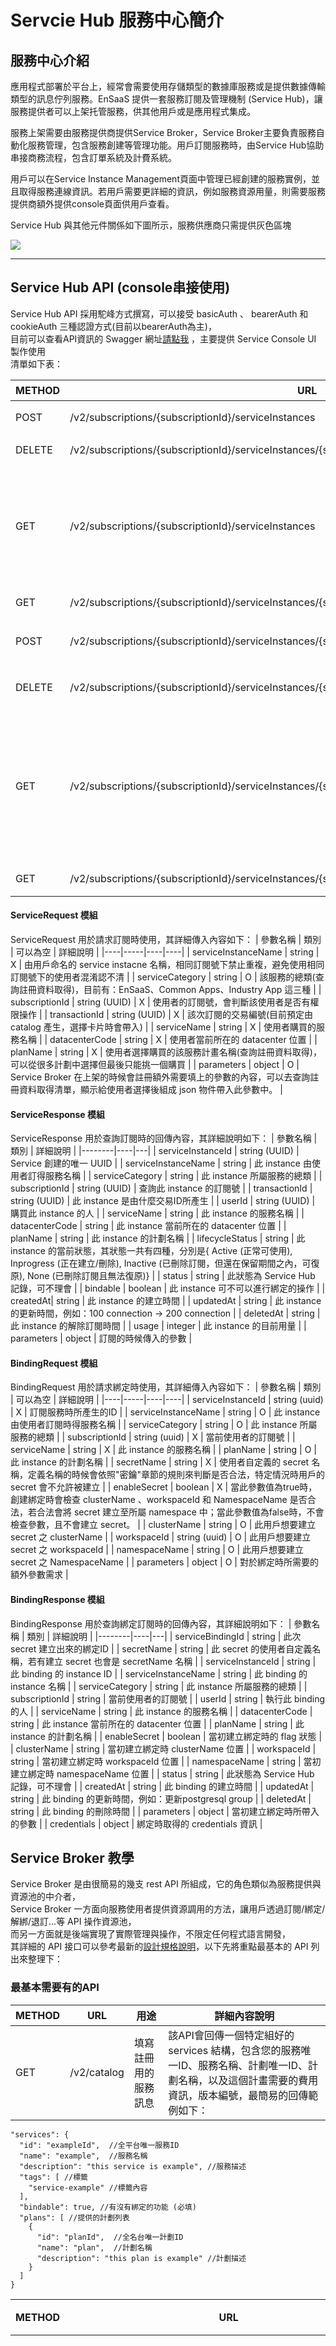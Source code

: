 # Servcie Hub 服務中心簡介

## 服務中心介紹  

應用程式部署於平台上，經常會需要使用存儲類型的數據庫服務或是提供數據傳輸類型的訊息佇列服務。EnSaaS 提供一套服務訂閱及管理機制 (Service Hub)，讓服務提供者可以上架托管服務，供其他用戶或是應用程式集成。  

服務上架需要由服務提供商提供Service Broker，Service Broker主要負責服務自動化服務管理，包含服務創建等管理功能。用戶訂閱服務時，由Service Hub協助串接商務流程，包含訂單系統及計費系統。  

用戶可以在Service Instance Management頁面中管理已經創建的服務實例，並且取得服務連線資訊。若用戶需要更詳細的資訊，例如服務資源用量，則需要服務提供商額外提供console頁面供用戶查看。

Service Hub 與其他元件關係如下圖所示，服務供應商只需提供灰色區塊

![](images/servicehub01.PNG)

---

## Service Hub API (console串接使用)
Service Hub API 採用駝峰方式撰寫，可以接受 basicAuth 、 bearerAuth 和 cookieAuth 三種認證方式(目前以bearerAuth為主)，  
目前可以查看API資訊的 Swagger 網址[請點我](http://service-hub-master.es.wise-paas.cn/swaggerui/dist/#) ，主要提供 Service Console UI 製作使用  
清單如下表：

| METHOD | URL | 用途 | 詳細內容說明 |
| -------- | ---------------------- | --------- | --- |
| POST | /v2/subscriptions/{subscriptionId}/serviceInstances | 建立一個instance | 訂閱時需要帶上 ServiceRequest 模組 |
| DELETE | /v2/subscriptions/{subscriptionId}/serviceInstances/{serviceInstanceId} | 刪除一個instance ||
| GET | /v2/subscriptions/{subscriptionId}/serviceInstances | 列出所有instance，可帶上條件查詢 | 可以帶上 serviceName、planName、datacenterCode、serviceInstanceName、deleted 做查詢，回傳 serviceResponse object 陣列 |
| GET | /v2/subscriptions/{subscriptionId}/serviceInstances/{serviceInstanceId} | 列出特定instance| 回傳 serviceResponse object |
| POST | /v2/subscriptions/{subscriptionId}/serviceInstances/{serviceInstanceId}/bindings  | 建立一個綁定和 secret | 綁定時需要帶上 BindRequest 模組 |
| DELETE | /v2/subscriptions/{subscriptionId}/serviceInstances/{serviceInstanceId}/bindings/{serviceBindingId} | 刪除一個綁定和 secret ||
| GET | /v2/subscriptions/{subscriptionId}/serviceInstances/{serviceInstanceId}/bindings/ | 列出所有綁定，可帶上條件查詢 | 可以帶上 secretName、serviceName、planName、clusterName、workspaceId、namespaceName、enableSecret、deleted 做查詢，回傳 bindingResponse object 陣列 |
| GET | /v2/subscriptions/{subscriptionId}/serviceInstances/{serviceInstanceId}/bindings/{serviceBindingId} | 列出特定的綁定 | 回傳 bindingResponse object |

#### ServiceRequest 模組
ServiceRequest 用於請求訂閱時使用，其詳細傳入內容如下：
| 參數名稱 | 類別 | 可以為空 | 詳細說明 |
|----|-----|----|----|
| serviceInstanceName | string | X | 由用戶命名的 service instacne 名稱，相同訂閱號下禁止重複，避免使用相同訂閱號下的使用者混淆認不清 |
| serviceCategory | string | O | 該服務的總類(查詢註冊資料取得)，目前有：EnSaaS、Common Apps、Industry App 這三種 |
| subscriptionId | string (UUID) | X | 使用者的訂閱號，會判斷該使用者是否有權限操作 |
| transactionId | string (UUID) | X | 該次訂閱的交易編號(目前預定由 catalog 產生，選擇卡片時會帶入) |
| serviceName | string | X | 使用者購買的服務名稱 |
| datacenterCode | string | X | 使用者當前所在的 datacenter 位置 |
| planName | string | X | 使用者選擇購買的該服務計畫名稱(查詢註冊資料取得)，可以從很多計劃中選擇但最後只能挑一個購買 |
| parameters | object | O | Service Broker 在上架的時候會註冊額外需要填上的參數的內容，可以去查詢註冊資料取得清單，顯示給使用者選擇後組成 json 物件帶入此參數中。 |

#### ServiceResponse 模組
ServiceResponse 用於查詢訂閱時的回傳內容，其詳細說明如下：
| 參數名稱 | 類別 | 詳細說明 |
|--------|----|---|
| serviceInstanceId | string (UUID) | Service 創建的唯一 UUID |
| serviceInstanceName | string | 此 instance 由使用者訂得服務名稱 |
| serviceCategory | string | 此 instance 所屬服務的總類 |
| subscriptionId | string (UUID) | 查詢此 instance 的訂閱號 |
| transactionId | string (UUID) | 此 instance 是由什麼交易ID所產生 |
| userId | string (UUID) | 購買此 instance 的人 |
| serviceName | string |  此 instance 的服務名稱 |
| datacenterCode | string |  此 instance 當前所在的 datacenter 位置 | 
| planName | string |  此 instance 的計劃名稱 |
| lifecycleStatus | string | 此 instance 的當前狀態，其狀態一共有四種，分別是{ Active (正常可使用), Inprogress (正在建立/刪除), Inactive (已刪除訂閱，但還在保留期間之內，可復原), None (已刪除訂閱且無法復原)} |
| status | string | 此狀態為 Service Hub 記錄，可不理會 |
| bindable | boolean | 此 instance 可不可以進行綁定的操作 | 
| createdAt| string | 此 instance 的建立時間 |
| updatedAt | string | 此 instance 的更新時間，例如：100 connection -> 200 connection |
| deletedAt | string | 此 instance 的解除訂閱時間 |
| usage | integer | 此 instance 的目前用量 |
| parameters | object | 訂閱的時候傳入的參數 |

#### BindingRequest 模組
BindingRequest 用於請求綁定時使用，其詳細傳入內容如下：
| 參數名稱 | 類別 | 可以為空 | 詳細說明 |
|----|-----|----|----|
| serviceInstanceId | string (uuid) | X | 訂閱服務時所產生的ID |
| serviceInstanceName | string | O | 此 instance 由使用者訂閱時得服務名稱  |
| serviceCategory | string | O | 此 instance 所屬服務的總類 |
| subscriptionId | string (uuid) | X | 當前使用者的訂閱號 |
| serviceName | string | X | 此 instance 的服務名稱 |
| planName | string | O | 此 instance 的計劃名稱 |
| secretName | string | X | 使用者自定義的 secret 名稱，定義名稱的時候會依照"密鑰"章節的規則來判斷是否合法，特定情況時用戶的 secret 會不允許被建立 |
| enableSecret | boolean | X | 當此參數值為true時，創建綁定時會檢查 clusterName 、workspaceId 和 NamespaceName 是否合法，若合法會將 secret 建立至所屬 namespace 中；當此參數值為false時，不會檢查參數，且不會建立 secret。 |
| clusterName | string | O | 此用戶想要建立 secret 之 clusterName |
| workspaceId | string (uuid) | O | 此用戶想要建立 secret 之 workspaceId |
| namespaceName | string | O | 此用戶想要建立 secret 之 NamespaceName |
| parameters | object | O | 對於綁定時所需要的額外參數需求 |

#### BindingResponse 模組
BindingResponse 用於查詢綁定訂閱時的回傳內容，其詳細說明如下：
| 參數名稱 | 類別 | 詳細說明 |
|--------|----|---|
| serviceBindingId | string | 此次 secret 建立出來的綁定ID | 
| secretName | string | 此 secret 的使用者自定義名稱，若有建立 secret 也會是 secretName 名稱 | 
| serviceInstanceId | string | 此 binding 的 instance ID | 
| serviceInstanceName | string | 此 binding 的 instance 名稱 | 
| serviceCategory | string | 此 instance 所屬服務的總類 | 
| subscriptionId | string | 當前使用者的訂閱號 | 
| userId | string | 執行此 binding 的人 | 
| serviceName | string | 此 instance 的服務名稱 | 
| datacenterCode | string | 此 instance 當前所在的 datacenter 位置 | 
| planName | string | 此 instance 的計劃名稱 | 
| enableSecret | boolean | 當初建立綁定時的 flag 狀態 | 
| clusterName | string | 當初建立綁定時 clusterName 位置 | 
| workspaceId | string | 當初建立綁定時 workspaceId 位置 | 
| namespaceName | string | 當初建立綁定時 namespaceName 位置 | 
| status | string | 此狀態為 Service Hub 記錄，可不理會 | 
| createdAt | string | 此 binding 的建立時間 | 
| updatedAt | string | 此 binding 的更新時間，例如：更新postgresql group | 
| deletedAt | string | 此 binding 的刪除時間 | 
| parameters | object | 當初建立綁定時所帶入的參數 | 
| credentials | object | 綁定時取得的 credentials 資訊 | 

## Service Broker 教學
Service Broker 是由很簡易的幾支 rest API 所組成，它的角色類似為服務提供與資源池的中介者，  
Service Broker 一方面向服務使用者提供資源調用的方法，讓用戶透過訂閱/綁定/解綁/退訂...等 API 操作資源池，  
而另一方面就是後端實現了實際管理與操作，不限定任何程式語言開發，  
其詳細的 API 接口可以參考最新的[設計規格說明](https://github.com/openservicebrokerapi/servicebroker "v2.15")，以下先將重點最基本的 API 列出來整理下：  

### 最基本需要有的API
| METHOD | URL | 用途 | 詳細內容說明 |
| -------- | ---------------------- | --------- | --- |
| GET | /v2/catalog | 填寫註冊用的服務訊息 | 該API會回傳一個特定組好的 services 結構，包含您的服務唯一ID、服務名稱、計劃唯一ID、計劃名稱，以及這個計畫需要的費用資訊，版本編號，最簡易的回傳範例如下：|
```
"services": {
  "id": "exampleId",  //全平台唯一服務ID
  "name": "example",  //服務名稱
  "description": "this service is example", //服務描述
  "tags": [ //標籤
    "service-example" //標籤內容
  ],
  "bindable": true, //有沒有綁定的功能 (必填)
  "plans": [ //提供的計劃列表
    {
      "id": "planId",  //全名台唯一計劃ID
      "name": "plan",  //計劃名稱
      "description": "this plan is example" //計劃描述
    }
  ]
}
```
| METHOD | URL | 用途 | 詳細內容說明 |
| --- | ----------- | --- | --- |
| PUT | /v2/service_instances/{instances_id} | 訂閱服務  | 通知資源池做個準備的動作，準備一個可以提供給用戶使用的空間，以 DB 服務為範例，這支 API 被成功觸發的時候，會去資源池建立出一個 database，準備提供給需要綁定的用戶使用 |
| DELETE | /v2/service_instances/{instances_id} | 刪除服務 | 通知資源池不再使用這資源，以DB服務為範例，這時可以把訂閱時創建的database刪除 |
| PUT | /v2/service_instances/{instances_id}/service_bindings/{binding_id} | 建立綁定 | 綁定的動作通常被用來讓用戶向Service broker獲取連線資訊，以 DB 服務為範例，這時會新增一位使用者並賦予他操作訂閱時的 database 權限，回傳訊息必須包含 credentials 的物件(即使為空值) |
| DELETE | /v2/service_instances/{instances_id}/service_bindings/{binding_id} | 刪除綁定 | 刪除綁定的動作通常被用於暫停使用的功能，需要保留再次觸發綁定功能後可以進行重新綁定，其本身訂閱的資訊未刪除，以 DB 服務為範例，這時會將用戶登入權限移除，但是 database 狀態仍舊維持一樣，沒有釋放資源 |

以上表格的前三支是 Service Broker 最基本需要有的 API ( catalog 中 bindable 設定為 false 就可以不用有綁定 API)，  
有這幾支基本 API 且完成其相對應邏輯，就可以向 Service hub 進行註冊。

### Service Broker 進階 API
| METHOD | URL | 用途 | 詳細內容說明 |
| -------- | ---------------------- | ------------ | --- |
| GET | /v2/service_instances/{instances_id}/last_operation | 查詢某訂閱號的訂閱結果 | 有時候訂閱時的準備動作無法在一瞬間完成，因此提供了異步的操作，當訂閱的時候是回傳 202 Accept 時，需要提供此 API 讓前端詢問狀態，其狀態總共有3種：in progress、succeeded和failed，需要回傳當前訂閱號狀態。|
| GET | /v2/service_instances/{instances_id}/service_bindings/{binding_id}/last_operation | 查詢某訂閱號下的某綁定號的綁定結果 | 有時候綁定時的建立關係動作無法在一瞬間完成，因此提供了異步的操作，當綁定的時候是回傳 202 Accept 時，需要提供此API讓前端詢問狀態，其狀態總共有3種：in progress、succeeded和failed，需要回傳當前綁定號狀態 |
| PATCH | /v2/service_instances/{instances_id} | 更新服務 | 提供這支 API 之前，需要在 catalog 下設定服務是可以被更新的( "plan_updateable" boolean)，當plan_updateable 設定為 true 時，若有更新需求，Service Hub 會透過此API進行更新動作|

Service Broker 的規格是全球共通的，完成後能使用的將不會只有限定在 WISE-PaaS 上，  
相對的，若是有在其他平台上的 Service Broker，也可以透過註冊的方式，  
不需要任何改動的將服務放到平台上。

---
## 服務註冊/上架
### 如何將 Broker 註冊到 Service Hub 中

完成後的 Broker 會是一支可執行的程序，可以將它佈署到平台空間中運行，  
也可以放置在網路可以連接到的任意位置，需要和 Service Hub 完成註冊的動作即可，  

#### 註冊服務時需要在註冊API的內容提供以下參數：

| 參數名稱 | 定義         |
| -------- | ------------ |
| serviceName   | service名稱，service名稱全平台唯一，服務名稱由字母、數字、"-"、"."組成，區分大小寫，不可含有空格，空格可用"-"替代，不可含有特殊字符。例如：MongoDB、Dashboard、APM、EnSaaS-K8s-Service、APM-CNC等 |
| serviceVersion | 服務的版號，以 MongoDB 為例：3.6.6 |
| planName | service plan 名稱，service plan 方案名稱由字母、數字、"-"、"."組成，區分大小寫，不可含有空格，空格可用"-"替代，不可含有特殊字符。同一個 serviceName 的服務不可以有相同的 planName，不同的 serviceName 可以有同樣的 planName，以 MongoDB 為例：Shared、Dedicated 兩種 planName，以 PostgreSQL 為例：可分為 Shared、Dedicated 兩種 planName。|
| serviceBrokerUrl | 完整帶驗證的 Service Broker 連線資訊，其內容為：https://\<username\>:\<password\>@\<endpoint\>，以 MongoDB SB 為例：https://user:password@mongodb-sb.wise-paas.com |
| extraParam | 創建服務時可以帶入額外參數，固定使用 json 格式，以 MongoDB SB 為例：'{"operation":[1000,2000,3000]}'，以 IotHub SB 為例：'{"connection":[100,200,300]}'，註冊的時候寫上可以讓 Service Hub 被呼叫訂閱的時候預設以 json 格式帶入陣列中的第一個值。 |
| releaseNote | 關於此 Broker 的版本訊息，以 MongoDB SB為例："Service Borker v2.1 版本新增跨平台功能，修正bug #123454 "|

雖然目前此部分仍先是以文件註冊為準，未來預計 Service Hub 註冊一定會有提供 API 接口，  

#### 規劃中 & 開發中的 API 接口 (可能會有所更動)  
| METHOD | URL | 用途 | 詳細內容說明 |
| -------- | ---------------------- | ------------ | --- |
| POST | https://service-hub-master.\<domain\>/v2/servicePublisher | 註冊 service broker| 將上述參數組成 json 帶入 body 中呼叫，範例如下：
```
curl -X POST "http://service-hub-master.\<domain\>/v2/servicePublisher" -H "accept: application/json" -H "Authorization: Bearer <token>" -H "Content-Type: application/json" -d 
{
  "serviceName": "MongoDB",
  "serviceVersion": "3.6.6",
  "planName": [
    "Shared",
    "Dedicate-Small"
  ],
  "serviceBrokerUrl": "https://user:password@mongodb-sb.wise-paas.com",
  "extraParam": {
    "operation": [
        1000,
        2000,
        3000
    ]
  },
  "releaseNote": "Service Borker v2.1 版本新增跨平台功能，修正bug #123454 "
}
```
| METHOD | URL | 用途 | 詳細內容說明 |
| -------- | ---------------------- | ------------ | --- |
| PUT | https://service-hub-master.\<domain\>/v2/servicePublisher | 更新註冊訊息 | 同上將更新後的 json 帶入 body 信息中傳遞。 |
| GeT | https://service-hub-master.\<domain\>/v2/servicePublishers | 取得已註冊的詳細資訊 | 使用此 API 可以查詢全部已註冊的服務訊息，帶上 query 可以查詢特定 serviceName、planeName 的訊息 | 
| Delete | https://service-hub-master.\<domain\>/v2/servicePublishers/{serviceName} | 取消註冊 | 將服務下架，平台將不再提供此 Service Broker 和其資源 |

---
### Service Hub 如何讀取 Broker 訊息
服務來和 Service Hub 註冊時，會進行以下步驟來做檢查：  
1. 判斷 serviceName 是否有重複，必須全服務唯一，有重複會失敗並跳出警告。
2. Service Hub 會讀取 Broker /v2/catalog 的內容並解析，檢查有沒有漏填的必填項目，有漏填會失敗並跳出警告。
3. 讀取必須是全平台唯一的 service id 和 plan id，判斷是否有衝突，有重複會失敗並跳出警告。
4. 紀錄註冊訊息與註冊時間、狀態於DB中。

---
### 如何實現訂閱/綁定時帶入參數功能
註冊時帶入的 extraParam 內容，會在訂閱的時候已預設的參數陣列中的第一個值傳入Service Broker 中，  
如果需要更改傳入的參數內容，UI上面需要提供用戶選項，  
其選項內容就是該參數值的陣列內容，以 MongoDB 的 SB 來說，可能會像這樣：  
```
operation: [1000] ^ (下拉選單)
           [2000] |
           [3000] v
```  
選擇完成後在訂閱時以 json 格式整理並帶入Service Hub API 中

---
### 如何處理同步/異步功能
依據 open service broker api spec， 訂閱/綁定時回傳 202 Accept 會進入異步處理流程，  
此時 Service Hub 會以每30秒的時間向 Service Broker 詢問訂閱/綁定異步的結果(透過進階 Broker API 表格中有last_operation 的 API)，  
會根據不同的回傳結果而做出不同處理，處理方式如下表：
| 狀態碼 | 回傳訊息 | 處理方式 |
|-------|-------|------|
| 200 | "state":"in progress" | instance 狀態為 in Progress 等待30秒後再次詢問 | 
| 200 | "state":"succeeded" | instance 狀態為成功可使用，Service Hub 紀錄並取消詢問 |
| 200 | "state":"failed"| instance 狀態為失敗且不可使用，Service Hub 紀錄並取消詢問 |
| 4xx | error message | instance 狀態為失敗且不可使用，Service Hub 會詢問兩次，若第二次仍然失敗，會紀錄並取消詢問
| 5xx | error message | instance 狀態為失敗且不可使用，Service Hub 會詢問兩次，若第二次仍然失敗，會紀錄並取消詢問

---
## 建立密鑰
Service Hub 綁定的時候，可以透過 enableSecret 選擇是否要建立secret，  
* enableSecret = true (建立secret到 namespace 中)
* enableSecret = false (不建立 secret 但可以取得 credentials 內容)  

關於建立secret有些規則，  
* 不同 serviceName 不同 secretName 不同 namespace 的服務會將分開建立。
* 不同 serviceName 不同 secretName 相同 namespace 的服務會將分開建立。
* 不同 serviceName 相同 secretName 相同 namespace 的服務會將 secret 寫在一起，並且以ENSAAS_SERVICES 為 key 把 credentials 內容組合加密後放入，如下：
```
{"ENSAAS_SERVICES":"<base64 string>"}
```
* 相同 serviceName 不同 secretName 不同 namespace 的服務會將分開建立。
* 相同 serviceName 不同 secretName 相同 namespace 後來的 secret 不給予建立(沒意義且重複內容)，但是可以進行綁定(用途: dccs)。
* 相同 serviceName 相同 secretName 相同 namespace 的服務將不給予建立 secret。(沒意義且重複內容)